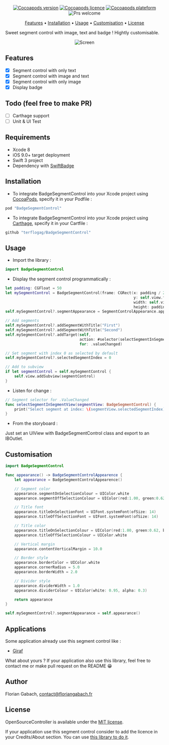 <p align="center">
    <a href="https://cocoapods.org/pods/BadgeSegmentControl" target="_blank"><img src="https://img.shields.io/cocoapods/v/BadgeSegmentControl.svg?style=flat" alt="Cocoapods version" /></a>
    <a href="http://cocoapods.org/pods/BadgeSegmentControl" target="_blank"><img src="https://img.shields.io/cocoapods/l/BadgeSegmentControl.svg?style=flat" alt="Cocoapods licence" /></a>
    <a href="http://cocoapods.org/pods/BadgeSegmentControl" target="_blank"><img src="https://img.shields.io/cocoapods/p/BadgeSegmentControl.svg?style=flat" alt="Cocoapods plateform" /></a>
    <img src="https://img.shields.io/badge/PRs-welcome-brightgreen.svg" alt="Prs welcome" />
</p>

<p align="center">
<a href="#features">Features</a>
• <a href="#installation">Installation</a>
• <a href="#usage">Usage</a>
• <a href="#customisation">Customisation</a>
• <a href="#license">License</a>
</p>

Sweet segment control with image, text and badge ! Hightly customisable.

<p align="center">
    <img src="https://github.com/terflogag/BadgeSegmentControl/blob/master/Ressources/screen.png" alt="Screen"/>
</p>

## Features 

- [x] Segment control with only text 
- [x] Segment control with image and text 
- [x] Segment control with only image
- [x] Display badge 

## Todo (feel free to make PR)

- [ ] Carthage support 
- [ ] Unit & UI Test 

## Requirements

* Xcode 8 
* iOS 9.0+ target deployment
* Swift 3 project 
* Dependency with [SwiftBadge](https://github.com/marketplacer/swift-badge)

## Installation

- To integrate BadgeSegmentControl into your Xcode project using [CocoaPods](http://cocoapods.org), specify it in your Podfile :

```ruby
pod "BadgeSegmentControl"
```

- To integrate BadgeSegmentControl into your Xcode project using [Carthage](https://github.com/Carthage/Carthage), specify it in your Cartfile :

```ruby
github "terflogag/BadgeSegmentControl" 
```

## Usage

- Import the library : 

```swift
import BadgeSegmentControl
```

- Display the segment control programmatically : 

```swift
let padding: CGFloat = 50
let mySegmentControl = BadgeSegmentControl(frame: CGRect(x: padding / 2,
                                                         y: self.view.frame.height - (padding * 2),
                                                         width: self.view.frame.width - padding,
                                                         height: padding))
self.mySegmentControl?.segmentAppearance = SegmentControlAppearance.appearance()

// Add segments
self.mySegmentControl?.addSegmentWithTitle("First")
self.mySegmentControl?.addSegmentWithTitle("Second")
self.mySegmentControl?.addTarget(self,
                                 action: #selector(selectSegmentInSegmentView(segmentView:)),
                                 for: .valueChanged)

// Set segment with index 0 as selected by default
self.mySegmentControl?.selectedSegmentIndex = 0

// Add to subview
if let segmentControl = self.mySegmentControl {
    self.view.addSubview(segmentControl)
}
```

- Listen for change : 

```swift
// Segment selector for .ValueChanged
func selectSegmentInSegmentView(segmentView: BadgeSegmentControl) {
    print("Select segment at index: \(segmentView.selectedSegmentIndex)")
}
```

- From the storyboard : 

Just set an UIView with BadgeSegmentControl class and export to an IBOutlet.

## Customisation

```swift
import BadgeSegmentControl

func appearance() -> BadgeSegmentControlAppearence {
    let appearance = BadgeSegmentControlAppearence()

    // Segment color 
    appearance.segmentOnSelectionColour = UIColor.white
    appearance.segmentOffSelectionColour = UIColor(red:1.00, green:0.62, blue:0.22, alpha:1.00)

    // Title font 
    appearance.titleOnSelectionFont = UIFont.systemFont(ofSize: 14)
    appearance.titleOffSelectionFont = UIFont.systemFont(ofSize: 14)

    // Title color 
    appearance.titleOnSelectionColour = UIColor(red:1.00, green:0.62, blue:0.22, alpha:1.00)
    appearance.titleOffSelectionColour = UIColor.white

    // Vertical margin 
    appearance.contentVerticalMargin = 10.0

    // Border style
    appearance.borderColor = UIColor.white
    appearance.cornerRadius = 5.0
    appearance.borderWidth = 2.0

    // Divider style
    appearance.dividerWidth = 1.0
    appearance.dividerColour = UIColor(white: 0.95, alpha: 0.3)

    return appearance
}

self.mySegmentControl?.segmentAppearance = self.appearance()
```

## Applications

Some application already use this segment control like :
- [Giraf](https://itunes.apple.com/fr/app/giraf/id1136592561?mt=8)

What about yours ? If your application also use this library, feel free to contact me or make pull request on the README 😁

## Author

Florian Gabach, contact@floriangabach.fr

## License

OpenSourceController is available under the [MIT license](LICENSE).

If your application use this segment control consider to add the licence in your Credits/About section. You can use [this library to do it](https://github.com/terflogag/OpenSourceController).

